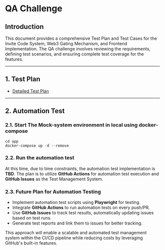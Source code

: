 # **QA Challenge**

## **Introduction**
This document provides a comprehensive Test Plan and Test Cases for the Invite Code System, Web3 Gating Mechanism, and Frontend Implementation. The QA challenge involves reviewing the requirements, defining test scenarios, and ensuring complete test coverage for the features.

---

## **1. Test Plan**
- [Detailed Test Plan](test/document/test-plan/TEST-PLAN.md)

---

## **2. Automation Test**

### **2.1. Start The Mock-system environment in local using docker-compose**
```
cd app
docker-compose up -d --remove
```

### **2.2. Run the automation test**
At this time, due to time constraints, the automation test implementation is **TBD**. The plan is to utilize **GitHub Actions** for automation test execution and **GitHub Issues** as the Test Management System.

### **2.3. Future Plan for Automation Testing**
- Implement automation test scripts using **Playwright** for testing.
- Integrate **GitHub Actions** to run automation tests on every push/PR.
- Use **GitHub Issues** to track test results, automatically updating issues based on test runs.
- Generate test reports and link them to issues for better tracking.

This approach will enable a scalable and automated test management system within the CI/CD pipeline while reducing costs by leveraging GitHub's built-in features.
